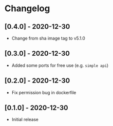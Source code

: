 # Changelog

## [0.4.0] - 2020-12-30
- Change from sha image tag to v5.1.0

## [0.3.0] - 2020-12-30
- Added some ports for free use (e.g. `simple api`)

## [0.2.0] - 2020-12-30
- Fix permission bug in dockerfile

## [0.1.0] - 2020-12-30
- Initial release